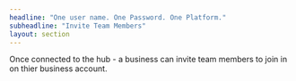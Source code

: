 ```yaml
---
headline: "One user name. One Password. One Platform."
subheadline: "Invite Team Members"
layout: section
---
```


 Once connected to the hub - a business can invite team members to join in on thier business account.

